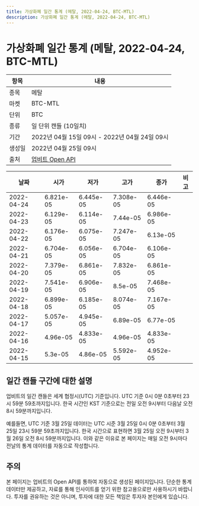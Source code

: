 ```yaml
---
title: 가상화폐 일간 통계 (메탈, 2022-04-24, BTC-MTL)
description: 가상화폐 일간 통계 (메탈, 2022-04-24, BTC-MTL)
---
```



가상화폐 일간 통계 (메탈, 2022-04-24, BTC-MTL)
===

|항목|내용|
|--|--|
|종목|메탈|
|마켓|BTC-MTL|
|단위|BTC|
|종류|일 단위 캔들 (10일치)|
|기간|2022년 04월 15일 09시 - 2022년 04월 24일 09시|
|생성일|2022년 04월 25일 09시|
|출처|[업비트 Open API](https://docs.upbit.com)|


|날짜|시가|저가|고가|종가|비고|
|--|--|--|--|--|--|
|2022-04-24|6.821e-05|6.445e-05|7.308e-05|6.446e-05|    |
|2022-04-23|6.129e-05|6.114e-05|7.44e-05|6.986e-05|    |
|2022-04-22|6.176e-05|6.075e-05|7.247e-05|6.13e-05|    |
|2022-04-21|6.704e-05|6.056e-05|6.704e-05|6.106e-05|    |
|2022-04-20|7.379e-05|6.861e-05|7.832e-05|6.861e-05|    |
|2022-04-19|7.541e-05|6.906e-05|8.5e-05|7.468e-05|    |
|2022-04-18|6.899e-05|6.185e-05|8.074e-05|7.167e-05|    |
|2022-04-17|5.057e-05|4.945e-05|6.89e-05|6.77e-05|    |
|2022-04-16|4.96e-05|4.833e-05|4.96e-05|4.833e-05|    |
|2022-04-15|5.3e-05|4.86e-05|5.592e-05|4.952e-05|    |


일간 캔들 구간에 대한 설명
---


업비트의 일간 캔들은 세계 협정시(UTC) 기준입니다. 
UTC 기준 0시 0분 0초부터 23시 59분 59초까지입니다. 
한국 시간인 KST 기준으로는 전일 오전 9시부터 다음날 오전 8시 59분까지입니다. 


예를들면, UTC 기준 3월 25일 데이터는 UTC 시준 3월 25일 0시 0분 0초부터 3월 25일 23시 59분 59초까지입니다. 
한국 시간으로 표현하면 3월 25일 오전 9시부터 3월 26일 오전 8시 59분까지입니다. 
이와 같은 이유로 본 페이지는 매일 오전 9시마다 전날의 통계 데이터를 자동으로 작성합니다. 


주의
---


본 페이지는 업비트의 Open API를 통하여 자동으로 생성된 페이지입니다. 
단순한 통계 데이터만 제공하고, 자료를 통해 인사이트를 얻기 위한 참고용으로만 사용하시기 바랍니다. 
투자를 권유하는 것은 아니며, 투자에 대한 모든 책임은 투자자 본인에게 있습니다. 
